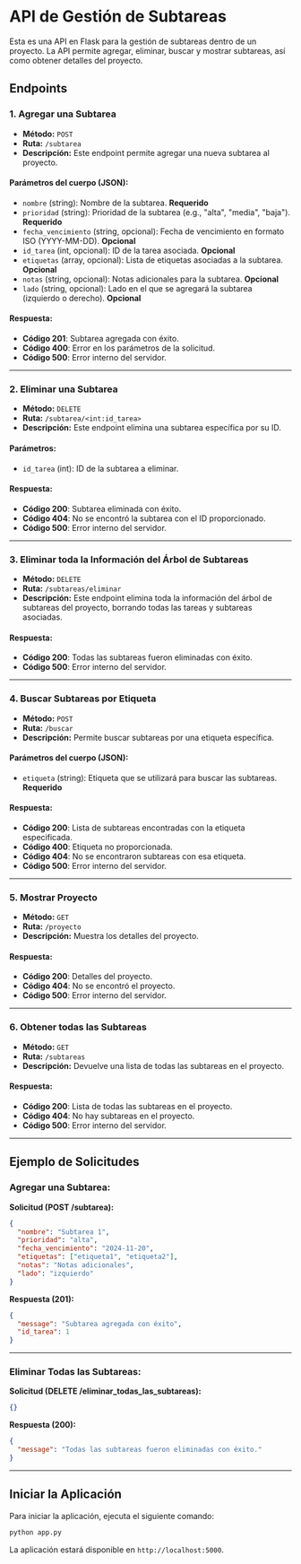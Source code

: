 # API de Gestión de Subtareas

Esta es una API en Flask para la gestión de subtareas dentro de un proyecto. La API permite agregar, eliminar, buscar y mostrar subtareas, así como obtener detalles del proyecto.

## Endpoints

### 1. **Agregar una Subtarea**
- **Método:** `POST`
- **Ruta:** `/subtarea`
- **Descripción:** Este endpoint permite agregar una nueva subtarea al proyecto.
  
#### Parámetros del cuerpo (JSON):
- `nombre` (string): Nombre de la subtarea. **Requerido**
- `prioridad` (string): Prioridad de la subtarea (e.g., "alta", "media", "baja"). **Requerido**
- `fecha_vencimiento` (string, opcional): Fecha de vencimiento en formato ISO (YYYY-MM-DD). **Opcional**
- `id_tarea` (int, opcional): ID de la tarea asociada. **Opcional**
- `etiquetas` (array, opcional): Lista de etiquetas asociadas a la subtarea. **Opcional**
- `notas` (string, opcional): Notas adicionales para la subtarea. **Opcional**
- `lado` (string, opcional): Lado en el que se agregará la subtarea (izquierdo o derecho). **Opcional**

#### Respuesta:
- **Código 201**: Subtarea agregada con éxito.
- **Código 400**: Error en los parámetros de la solicitud.
- **Código 500**: Error interno del servidor.

---

### 2. **Eliminar una Subtarea**
- **Método:** `DELETE`
- **Ruta:** `/subtarea/<int:id_tarea>`
- **Descripción:** Este endpoint elimina una subtarea específica por su ID.

#### Parámetros:
- `id_tarea` (int): ID de la subtarea a eliminar.

#### Respuesta:
- **Código 200**: Subtarea eliminada con éxito.
- **Código 404**: No se encontró la subtarea con el ID proporcionado.
- **Código 500**: Error interno del servidor.

---

### 3. **Eliminar toda la Información del Árbol de Subtareas**
- **Método:** `DELETE`
- **Ruta:** `/subtareas/eliminar`
- **Descripción:** Este endpoint elimina toda la información del árbol de subtareas del proyecto, borrando todas las tareas y subtareas asociadas.

#### Respuesta:
- **Código 200**: Todas las subtareas fueron eliminadas con éxito.
- **Código 500**: Error interno del servidor.

---

### 4. **Buscar Subtareas por Etiqueta**
- **Método:** `POST`
- **Ruta:** `/buscar`
- **Descripción:** Permite buscar subtareas por una etiqueta específica.

#### Parámetros del cuerpo (JSON):
- `etiqueta` (string): Etiqueta que se utilizará para buscar las subtareas. **Requerido**

#### Respuesta:
- **Código 200**: Lista de subtareas encontradas con la etiqueta especificada.
- **Código 400**: Etiqueta no proporcionada.
- **Código 404**: No se encontraron subtareas con esa etiqueta.
- **Código 500**: Error interno del servidor.

---

### 5. **Mostrar Proyecto**
- **Método:** `GET`
- **Ruta:** `/proyecto`
- **Descripción:** Muestra los detalles del proyecto.

#### Respuesta:
- **Código 200**: Detalles del proyecto.
- **Código 404**: No se encontró el proyecto.
- **Código 500**: Error interno del servidor.

---

### 6. **Obtener todas las Subtareas**
- **Método:** `GET`
- **Ruta:** `/subtareas`
- **Descripción:** Devuelve una lista de todas las subtareas en el proyecto.

#### Respuesta:
- **Código 200**: Lista de todas las subtareas en el proyecto.
- **Código 404**: No hay subtareas en el proyecto.
- **Código 500**: Error interno del servidor.

---

## Ejemplo de Solicitudes

### Agregar una Subtarea:

**Solicitud (POST /subtarea):**

```json
{
  "nombre": "Subtarea 1",
  "prioridad": "alta",
  "fecha_vencimiento": "2024-11-20",
  "etiquetas": ["etiqueta1", "etiqueta2"],
  "notas": "Notas adicionales",
  "lado": "izquierdo"
}
```

**Respuesta (201):**

```json
{
  "message": "Subtarea agregada con éxito",
  "id_tarea": 1
}
```

---

### Eliminar Todas las Subtareas:

**Solicitud (DELETE /eliminar_todas_las_subtareas):**

```json
{}
```

**Respuesta (200):**

```json
{
  "message": "Todas las subtareas fueron eliminadas con éxito."
}
```

---

## Iniciar la Aplicación

Para iniciar la aplicación, ejecuta el siguiente comando:

```bash
python app.py
```

La aplicación estará disponible en `http://localhost:5000`.
